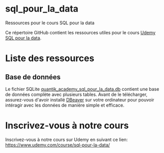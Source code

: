 # sql_pour_la_data
Ressources pour le cours SQL pour la data

Ce répertoire GitHub contient les ressources utiles pour le cours [Udemy SQL pour la data](https://www.udeny.com).

# Liste des ressources

## Base de données
Le fichier SQLite [quantik_academy_sql_pour_la_data.db](quantik_academy_sql_pour_la_data.db) contient une base de données complète avec plusieurs tables. Avant de le télécharger, assurez-vous d'avoir installé [DBeaver](https://dbeaver.io/) sur votre ordinateur pour pouvoir intéragir avec les données de manière simple et efficace.


# Inscrivez-vous à notre cours
Inscrivez-vous à notre cours sur Udemy en suivant ce lien: https://www.udemy.com/course/sql-pour-la-data/

